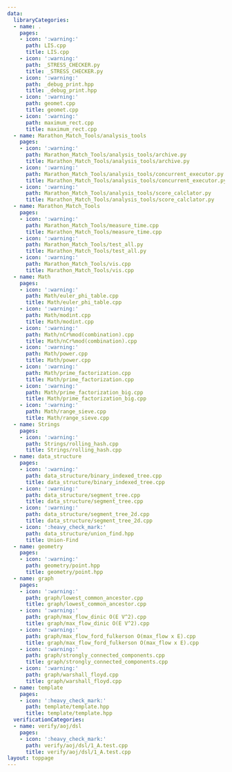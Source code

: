 ```yaml
---
data:
  libraryCategories:
  - name: .
    pages:
    - icon: ':warning:'
      path: LIS.cpp
      title: LIS.cpp
    - icon: ':warning:'
      path: _STRESS_CHECKER.py
      title: _STRESS_CHECKER.py
    - icon: ':warning:'
      path: _debug_print.hpp
      title: _debug_print.hpp
    - icon: ':warning:'
      path: geomet.cpp
      title: geomet.cpp
    - icon: ':warning:'
      path: maximum_rect.cpp
      title: maximum_rect.cpp
  - name: Marathon_Match_Tools/analysis_tools
    pages:
    - icon: ':warning:'
      path: Marathon_Match_Tools/analysis_tools/archive.py
      title: Marathon_Match_Tools/analysis_tools/archive.py
    - icon: ':warning:'
      path: Marathon_Match_Tools/analysis_tools/concurrent_executor.py
      title: Marathon_Match_Tools/analysis_tools/concurrent_executor.py
    - icon: ':warning:'
      path: Marathon_Match_Tools/analysis_tools/score_calclator.py
      title: Marathon_Match_Tools/analysis_tools/score_calclator.py
  - name: Marathon_Match_Tools
    pages:
    - icon: ':warning:'
      path: Marathon_Match_Tools/measure_time.cpp
      title: Marathon_Match_Tools/measure_time.cpp
    - icon: ':warning:'
      path: Marathon_Match_Tools/test_all.py
      title: Marathon_Match_Tools/test_all.py
    - icon: ':warning:'
      path: Marathon_Match_Tools/vis.cpp
      title: Marathon_Match_Tools/vis.cpp
  - name: Math
    pages:
    - icon: ':warning:'
      path: Math/euler_phi_table.cpp
      title: Math/euler_phi_table.cpp
    - icon: ':warning:'
      path: Math/modint.cpp
      title: Math/modint.cpp
    - icon: ':warning:'
      path: Math/nCr%mod(combination).cpp
      title: Math/nCr%mod(combination).cpp
    - icon: ':warning:'
      path: Math/power.cpp
      title: Math/power.cpp
    - icon: ':warning:'
      path: Math/prime_factorization.cpp
      title: Math/prime_factorization.cpp
    - icon: ':warning:'
      path: Math/prime_factorization_big.cpp
      title: Math/prime_factorization_big.cpp
    - icon: ':warning:'
      path: Math/range_sieve.cpp
      title: Math/range_sieve.cpp
  - name: Strings
    pages:
    - icon: ':warning:'
      path: Strings/rolling_hash.cpp
      title: Strings/rolling_hash.cpp
  - name: data_structure
    pages:
    - icon: ':warning:'
      path: data_structure/binary_indexed_tree.cpp
      title: data_structure/binary_indexed_tree.cpp
    - icon: ':warning:'
      path: data_structure/segment_tree.cpp
      title: data_structure/segment_tree.cpp
    - icon: ':warning:'
      path: data_structure/segment_tree_2d.cpp
      title: data_structure/segment_tree_2d.cpp
    - icon: ':heavy_check_mark:'
      path: data_structure/union_find.hpp
      title: Union-Find
  - name: geometry
    pages:
    - icon: ':warning:'
      path: geometry/point.hpp
      title: geometry/point.hpp
  - name: graph
    pages:
    - icon: ':warning:'
      path: graph/lowest_common_ancestor.cpp
      title: graph/lowest_common_ancestor.cpp
    - icon: ':warning:'
      path: graph/max_flow_dinic O(E V^2).cpp
      title: graph/max_flow_dinic O(E V^2).cpp
    - icon: ':warning:'
      path: graph/max_flow_ford_fulkerson O(max_flow x E).cpp
      title: graph/max_flow_ford_fulkerson O(max_flow x E).cpp
    - icon: ':warning:'
      path: graph/strongly_connected_components.cpp
      title: graph/strongly_connected_components.cpp
    - icon: ':warning:'
      path: graph/warshall_floyd.cpp
      title: graph/warshall_floyd.cpp
  - name: template
    pages:
    - icon: ':heavy_check_mark:'
      path: template/template.hpp
      title: template/template.hpp
  verificationCategories:
  - name: verify/aoj/dsl
    pages:
    - icon: ':heavy_check_mark:'
      path: verify/aoj/dsl/1_A.test.cpp
      title: verify/aoj/dsl/1_A.test.cpp
layout: toppage
---
```

